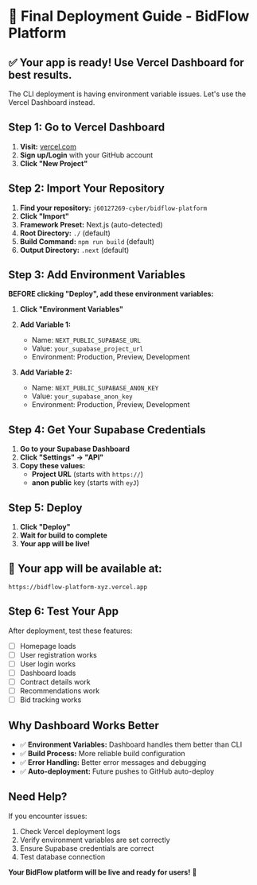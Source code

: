 # 🚀 Final Deployment Guide - BidFlow Platform

## ✅ Your app is ready! Use Vercel Dashboard for best results.

The CLI deployment is having environment variable issues. Let's use the Vercel Dashboard instead.

## Step 1: Go to Vercel Dashboard

1. **Visit:** [vercel.com](https://vercel.com)
2. **Sign up/Login** with your GitHub account
3. **Click "New Project"**

## Step 2: Import Your Repository

1. **Find your repository:** `j60127269-cyber/bidflow-platform`
2. **Click "Import"**
3. **Framework Preset:** Next.js (auto-detected)
4. **Root Directory:** `./` (default)
5. **Build Command:** `npm run build` (default)
6. **Output Directory:** `.next` (default)

## Step 3: Add Environment Variables

**BEFORE clicking "Deploy", add these environment variables:**

1. **Click "Environment Variables"**
2. **Add Variable 1:**
   - Name: `NEXT_PUBLIC_SUPABASE_URL`
   - Value: `your_supabase_project_url`
   - Environment: Production, Preview, Development
   
3. **Add Variable 2:**
   - Name: `NEXT_PUBLIC_SUPABASE_ANON_KEY`
   - Value: `your_supabase_anon_key`
   - Environment: Production, Preview, Development

## Step 4: Get Your Supabase Credentials

1. **Go to your Supabase Dashboard**
2. **Click "Settings" → "API"**
3. **Copy these values:**
   - **Project URL** (starts with `https://`)
   - **anon public** key (starts with `eyJ`)

## Step 5: Deploy

1. **Click "Deploy"**
2. **Wait for build to complete**
3. **Your app will be live!**

## 🎯 Your app will be available at:
`https://bidflow-platform-xyz.vercel.app`

## Step 6: Test Your App

After deployment, test these features:
- [ ] Homepage loads
- [ ] User registration works
- [ ] User login works
- [ ] Dashboard loads
- [ ] Contract details work
- [ ] Recommendations work
- [ ] Bid tracking works

## Why Dashboard Works Better

- ✅ **Environment Variables:** Dashboard handles them better than CLI
- ✅ **Build Process:** More reliable build configuration
- ✅ **Error Handling:** Better error messages and debugging
- ✅ **Auto-deployment:** Future pushes to GitHub auto-deploy

## Need Help?

If you encounter issues:
1. Check Vercel deployment logs
2. Verify environment variables are set correctly
3. Ensure Supabase credentials are correct
4. Test database connection

**Your BidFlow platform will be live and ready for users!** 🚀

